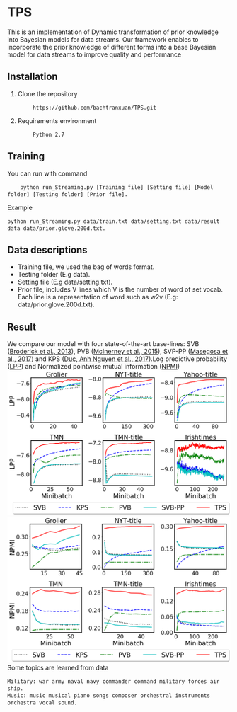 

# TPS
This is an implementation of Dynamic transformation of prior knowledge into Bayesian models for data streams. Our framework enables to incorporate the prior knowledge of different forms into a base Bayesian model for data streams to improve quality and performance
## Installation
1. Clone the repository
```
		https://github.com/bachtranxuan/TPS.git
``` 
2. Requirements environment
```
		Python 2.7
```
## Training
You can run with command
```
	python run_Streaming.py [Training file] [Setting file] [Model folder] [Testing folder] [Prior file].
```
Example
```
python run_Streaming.py data/train.txt data/setting.txt data/result data data/prior.glove.200d.txt.
```
## Data descriptions
*	Training file, we used the bag of words format.
*	Testing folder (E.g data).
*	Setting file (E.g data/setting.txt). 
*	Prior file, includes V lines which V is the number of word of set vocab. Each line is a representation of word such as w2v (E.g: data/prior.glove.200d.txt).

## Result
We compare our model with four state-of-the-art base-lines:
SVB ([Broderick et al., 2013](https://arxiv.org/pdf/1307.6769.pdf)), PVB ([McInerney et al.,  2015](https://arxiv.org/pdf/1507.05253.pdf)), SVP-PP ([Masegosa et al., 2017](http://proceedings.mlr.press/v70/masegosa17a/masegosa17a.pdf)) and KPS ([Duc, Anh Nguyen et al., 2017](https://link.springer.com/chapter/10.1007/978-3-319-57529-2_20)).Log predictive probability ([LPP](http://jmlr.org/papers/v14/hoffman13a.html))  and Normalized pointwise mutual information ([NPMI](https://www.aclweb.org/anthology/E14-1056/))
![Log predictive probability](./figures/perplexities.png)
![Normalized pointwise mutual information](./figures/npmi.png)
Some topics are learned from data
```
Military: war army naval navy commander command military forces air ship.
Music: music musical piano songs composer orchestral instruments orchestra vocal sound.
``` 